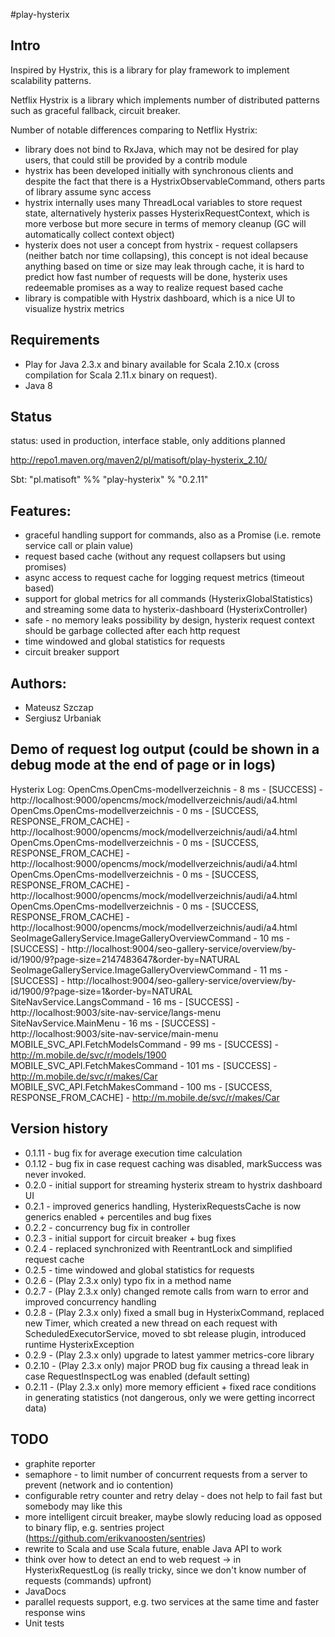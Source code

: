 #play-hysterix

## Intro

Inspired by Hystrix, this is a library for play framework to implement scalability patterns.

Netflix Hystrix is a library which implements number of distributed patterns such as graceful fallback, circuit breaker.

Number of notable differences comparing to Netflix Hystrix:
- library does not bind to RxJava, which may not be desired for play users, that could still be provided by a contrib module
- hystrix has been developed initially with synchronous clients and despite the fact that there is a HystrixObservableCommand, others parts of library assume sync access
- hystrix internally uses many ThreadLocal variables to store request state, alternatively hysterix passes HysterixRequestContext, which is more verbose but more secure in terms of memory cleanup (GC will automatically collect context object)
- hysterix does not user a concept from hystrix - request collapsers (neither batch nor time collapsing), this concept is not ideal because anything based on time or size may leak through cache, it is hard to predict how fast number of requests will be done, hysterix uses redeemable promises as a way to realize request based cache 
- library is compatible with Hystrix dashboard, which is a nice UI to visualize hystrix metrics

## Requirements

- Play for Java 2.3.x and binary available for Scala 2.10.x (cross compilation for Scala 2.11.x binary on request).
- Java 8

## Status 
status: used in production, interface stable, only additions planned

http://repo1.maven.org/maven2/pl/matisoft/play-hysterix_2.10/

Sbt: "pl.matisoft" %% "play-hysterix" % "0.2.11"

## Features:
- graceful handling support for commands, also as a Promise (i.e. remote service call or plain value)
- request based cache (without any request collapsers but using promises)
- async access to request cache for logging request metrics (timeout based)
- support for global metrics for all commands (HysterixGlobalStatistics) and streaming some data to hysterix-dashboard (HysterixController)
- safe - no memory leaks possibility by design, hysterix request context should be garbage collected after each http request
- time windowed and global statistics for requests 
- circuit breaker support

## Authors:
- Mateusz Szczap
- Sergiusz Urbaniak

## Demo of request log output (could be shown in a debug mode at the end of page or in logs)
Hysterix Log:
OpenCms.OpenCms-modellverzeichnis - 8 ms - [SUCCESS] - http://localhost:9000/opencms/mock/modellverzeichnis/audi/a4.html
OpenCms.OpenCms-modellverzeichnis - 0 ms - [SUCCESS, RESPONSE_FROM_CACHE] - http://localhost:9000/opencms/mock/modellverzeichnis/audi/a4.html
OpenCms.OpenCms-modellverzeichnis - 0 ms - [SUCCESS, RESPONSE_FROM_CACHE] - http://localhost:9000/opencms/mock/modellverzeichnis/audi/a4.html
OpenCms.OpenCms-modellverzeichnis - 0 ms - [SUCCESS, RESPONSE_FROM_CACHE] - http://localhost:9000/opencms/mock/modellverzeichnis/audi/a4.html
OpenCms.OpenCms-modellverzeichnis - 0 ms - [SUCCESS, RESPONSE_FROM_CACHE] - http://localhost:9000/opencms/mock/modellverzeichnis/audi/a4.html
SeoImageGalleryService.ImageGalleryOverviewCommand - 10 ms - [SUCCESS] - http://localhost:9004/seo-gallery-service/overview/by-id/1900/9?page-size=2147483647&order-by=NATURAL
SeoImageGalleryService.ImageGalleryOverviewCommand - 11 ms - [SUCCESS] - http://localhost:9004/seo-gallery-service/overview/by-id/1900/9?page-size=1&order-by=NATURAL
SiteNavService.LangsCommand - 16 ms - [SUCCESS] - http://localhost:9003/site-nav-service/langs-menu
SiteNavService.MainMenu - 16 ms - [SUCCESS] - http://localhost:9003/site-nav-service/main-menu
MOBILE_SVC_API.FetchModelsCommand - 99 ms - [SUCCESS] - http://m.mobile.de/svc/r/models/1900
MOBILE_SVC_API.FetchMakesCommand - 101 ms - [SUCCESS] - http://m.mobile.de/svc/r/makes/Car
MOBILE_SVC_API.FetchMakesCommand - 100 ms - [SUCCESS, RESPONSE_FROM_CACHE] - http://m.mobile.de/svc/r/makes/Car

## Version history
- 0.1.11 - bug fix for average execution time calculation
- 0.1.12 - bug fix in case request caching was disabled, markSuccess was never invoked.
- 0.2.0 - initial support for streaming hysterix stream to hystrix dashboard UI
- 0.2.1 - improved generics handling, HysterixRequestsCache is now generics enabled + percentiles and bug fixes
- 0.2.2 - concurrency bug fix in controller
- 0.2.3 - initial support for circuit breaker + bug fixes
- 0.2.4 - replaced synchronized with ReentrantLock and simplified request cache
- 0.2.5 - time windowed and global statistics for requests
- 0.2.6 - (Play 2.3.x only) typo fix in a method name
- 0.2.7 - (Play 2.3.x only) changed remote calls from warn to error and improved concurrency handling
- 0.2.8 - (Play 2.3.x only) fixed a small bug in HysterixCommand, replaced new Timer, which created a new thread on each request with ScheduledExecutorService, moved to sbt release plugin, introduced runtime HysterixException
- 0.2.9 - (Play 2.3.x only) upgrade to latest yammer metrics-core library
- 0.2.10 - (Play 2.3.x only) major PROD bug fix causing a thread leak in case RequestInspectLog was enabled (default setting)
- 0.2.11 - (Play 2.3.x only) more memory efficient + fixed race conditions in generating statistics (not dangerous, only we were getting incorrect data)

## TODO
- graphite reporter
- semaphore - to limit number of concurrent requests from a server to prevent (network and io contention)
- configurable retry counter and retry delay - does not help to fail fast but somebody may like this
- more intelligent circuit breaker, maybe slowly reducing load as opposed to binary flip, e.g. sentries project (https://github.com/erikvanoosten/sentries)
- rewrite to Scala and use Scala future, enable Java API to work
- think over how to detect an end to web request -> in HysterixRequestLog (is really tricky, since we don't know number of requests (commands) upfront)
- JavaDocs
- parallel requests support, e.g. two services at the same time and faster response wins
- Unit tests
